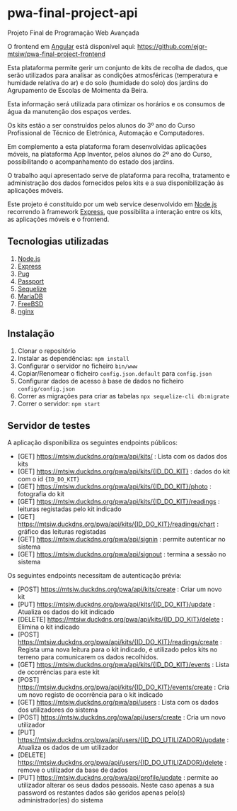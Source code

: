 # pwa-final-project-api
Projeto Final de Programação Web Avançada

O frontend em [Angular](https://angular.io/) está disponível aqui:
https://github.com/ejgr-mtsiw/pwa-final-project-frontend

Esta plataforma permite gerir um conjunto de kits de recolha de dados, que serão
utilizados para analisar as condições atmosféricas (temperatura e humidade
relativa do ar) e do solo (humidade do solo) dos jardins do Agrupamento de
Escolas de Moimenta da Beira.

Esta informação será utilizada para otimizar os horários e os consumos de água
da manutenção dos espaços verdes.

Os kits estão a ser construídos pelos alunos do 3º ano do Curso Profissional de
Técnico de Eletrónica, Automação e Computadores.

Em complemento a esta plataforma foram desenvolvidas aplicações móveis, na
plataforma App Inventor, pelos alunos do 2º ano do Curso, possibilitando o
acompanhamento do estado dos jardins.

O trabalho aqui apresentado serve de plataforma para recolha, tratamento e
administração dos dados fornecidos pelos kits e a sua disponibilização às
aplicações móveis.

Este projeto é constituído por um web service desenvolvido em
[Node.js](https://nodejs.org/) recorrendo à framework
 [Express](https://expressjs.com/), que possibilita a interação entre os kits,
 as aplicações móveis e o frontend.

## Tecnologias utilizadas
1. [Node.js](https://nodejs.org/)
1. [Express](https://expressjs.com/)
1. [Pug](https://pugjs.org/)
1. [Passport](http://www.passportjs.org/)
1. [Sequelize](https://sequelize.org/)
1. [MariaDB](https://mariadb.org/)
1. [FreeBSD](https://www.freebsd.org/)
1. [nginx](https://nginx.org/)

## Instalação
1. Clonar o repositório
1. Instalar as dependências: `npm install`
1. Configurar o servidor no ficheiro `bin/www`
1. Copiar/Renomear o ficheiro `config.json.default` para `config.json`
1. Configurar dados de acesso à base de dados no ficheiro `config/config.json`
1. Correr as migrações para criar as tabelas `npx sequelize-cli db:migrate`
1. Correr o servidor: `npm start`

## Servidor de testes
A aplicação disponibiliza os seguintes endpoints públicos:

* [GET] https://mtsiw.duckdns.org/pwa/api/kits/ : Lista com os dados dos kits
* [GET] https://mtsiw.duckdns.org/pwa/api/kits/{ID_DO_KIT} : dados do kit com
o id `{ID_DO_KIT}`
* [GET] https://mtsiw.duckdns.org/pwa/api/kits/{ID_DO_KIT}/photo : fotografia
do kit
* [GET] https://mtsiw.duckdns.org/pwa/api/kits/{ID_DO_KIT}/readings : leituras
registadas pelo kit indicado
* [GET] https://mtsiw.duckdns.org/pwa/api/kits/{ID_DO_KIT}/readings/chart : 
gráfico das leituras registadas
* [GET] https://mtsiw.duckdns.org/pwa/api/signin : permite autenticar no sistema
* [GET] https://mtsiw.duckdns.org/pwa/api/signout : termina a sessão no sistema

Os seguintes endpoints necessitam de autenticação prévia:
* [POST] https://mtsiw.duckdns.org/pwa/api/kits/create : Criar um novo kit
* [PUT] https://mtsiw.duckdns.org/pwa/api/kits/{ID_DO_KIT}/update : Atualiza os
dados do kit indicado
* [DELETE] https://mtsiw.duckdns.org/pwa/api/kits/{ID_DO_KIT}/delete : Elimina
o kit indicado
* [POST] https://mtsiw.duckdns.org/pwa/api/kits/{ID_DO_KIT}/readings/create :
Regista uma nova leitura para o kit indicado, é utilizado pelos kits no terreno
para comunicarem os dados recolhidos.
* [GET] https://mtsiw.duckdns.org/pwa/api/kits/{ID_DO_KIT}/events : Lista de
ocorrências para este kit
* [POST] https://mtsiw.duckdns.org/pwa/api/kits/{ID_DO_KIT}/events/create : Cria
um novo registo de ocorrência para o kit indicado
* [GET] https://mtsiw.duckdns.org/pwa/api/users : Lista com os dados dos
utilizadores do sistema
* [POST] https://mtsiw.duckdns.org/pwa/api/users/create : Cria um novo
utilizador
* [PUT] https://mtsiw.duckdns.org/pwa/api/users/{ID_DO_UTILIZADOR}/update :
Atualiza os dados de um utilizador
* [DELETE] https://mtsiw.duckdns.org/pwa/api/users/{ID_DO_UTILIZADOR}/delete : 
remove o utilizador da base de dados
* [PUT] https://mtsiw.duckdns.org/pwa/api/profile/update : permite ao
utilizador alterar os seus dados pessoais. Neste caso apenas a sua password
os restantes dados são geridos apenas pelo(s) administrador(es) do sistema
